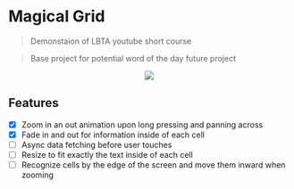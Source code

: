 # Magical Grid

> Demonstaion of LBTA youtube short course

> Base project for potential word of the day future project

<p align = "center">
<img  src="./Assets/ezgif-3-b4ebf0fecc7f.gif"/>
</p>

## Features

- [x] Zoom in an out animation upon long pressing and panning across
- [x] Fade in and out for information inside of each cell
- [ ] Async data fetching before user touches
- [ ] Resize to fit exactly the text inside of each cell
- [ ] Recognize cells by the edge of the screen and move them inward when zooming
